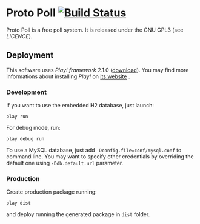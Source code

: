 # Proto Poll [![Build Status](https://travis-ci.org/adericbourg/proto-poll.png?branch=dev)](https://travis-ci.org/adericbourg/proto-poll)

Proto Poll is a free poll system. It is released under the GNU GPL3 (see *LICENCE*). 

## Deployment

This software uses *Play! framework* 2.1.0 ([download](http://downloads.typesafe.com/play/2.1.0/play-2.1.0.zip "Download Play! Framework 2.1.0")).
You may find more informations about installing *Play!* on [its website](http://www.playframework.com/documentation/2.1.0/Installing "Play! Framework website") .

### Development

If you want to use the embedded H2 database, just launch:
```
play run
``` 
For debug mode, run:
```
play debug run
```

To use a MySQL database, just add ```-Dconfig.file=conf/mysql.conf``` to command line. You may want to specify other credentials by overriding the default one using ```-Ddb.default.url``` parameter.

### Production

Create production package running:
```
play dist
```
and deploy running the generated package in ```dist``` folder.
